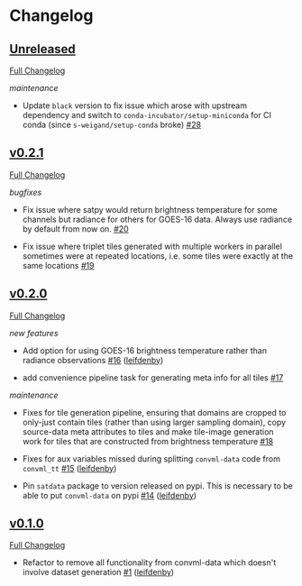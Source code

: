 # Changelog


## [Unreleased](https://github.com/convml/convml-data/tree/HEAD)

[Full Changelog](https://github.com/convml/convml-data/compare/v0.2.1...HEAD)


*maintenance*

- Update `black` version to fix issue which arose with upstream dependency and
  switch to `conda-incubator/setup-miniconda` for CI conda (since
  `s-weigand/setup-conda` broke)
  [\#28](https://github.com/convml/convml-data/pull/28)


## [v0.2.1](https://github.com/convml/convml-data/tree/v0.2.1)

[Full Changelog](https://github.com/convml/convml-data/compare/v0.2.0...v0.2.1)

*bugfixes*

- Fix issue where satpy would return brightness temperature for some channels
  but radiance for others for GOES-16 data. Always use radiance by default from
  now on. [\#20](https://github.com/convml/convml-data/pull/20)

- Fix issue where triplet tiles generated with multiple workers in parallel
  sometimes were at repeated locations, i.e. some tiles were exactly at the
  same locations [\#19](https://github.com/convml/convml-data/pull/19)


## [v0.2.0](https://github.com/convml/convml-data/tree/v0.2.0)

[Full Changelog](https://github.com/convml/convml-data/compare/v0.1.0...v0.2.0)

*new features*

- Add option for using GOES-16 brightness temperature rather than radiance
  observations
  [\#16](https://github.com/convml/convml-data/pull/16)
  ([leifdenby](https://github.com/leifdenby))

- add convenience pipeline task for generating meta info for all tiles
  [\#17](https://github.com/convml/convml-data/pull/17)


*maintenance*

- Fixes for tile generation pipeline, ensuring that domains are cropped to
  only-just contain tiles (rather than using larger sampling domain), copy
  source-data meta attributes to tiles and make tile-image generation work for
  tiles that are constructed from brightness temperature
  [\#18](https://github.com/convml/convml-data/pull/18)

- Fixes for aux variables missed during splitting `convml-data` code from
  `convml_tt`
  [\#15](https://github.com/convml/convml-data/pull/15)
  ([leifdenby](https://github.com/leifdenby))

- Pin `satdata` package to version released on pypi. This is necessary to be
  able to put `convml-data` on pypi
  [\#14](https://github.com/convml/convml-data/pull/14)
  ([leifdenby](https://github.com/leifdenby))


## [v0.1.0](https://github.com/convml/convml-data/tree/v0.1.0)

[Full Changelog](https://github.com/convml/convml-data/compare/...v0.1.0)

- Refactor to remove all functionality from convml-data which doesn't involve
  dataset generation [\#1](https://github.com/convml/convml-data/pull/1)
  ([leifdenby](https://github.com/leifdenby))
